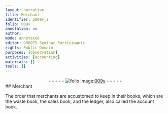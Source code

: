 ```yaml
---
layout: narrative
title: Merchant
identifier: p009v_2
folio: 009v
annotation: no
author:
mode: annotated
editor: GR8975 Seminar Participants
rights: Public Domain
purposes: [observation]
activities: [accounting]
materials: []
tools: []
---
```


 <div class="folio" align="center">- - - - - <a href="http://gallica.bnf.fr/ark:/12148/btv1b10500001g/f24.image" target="_blank"><img src="https://cu-mkp.github.io/GR8975-edition/assets/photo-icon.png" alt="folio image: " style="display:inline-block; margin-bottom:-3px;"/>009v</a> - - - - - </div> 
##  <span class="profession">Merchant</span> 

 
 <span class="activity"></span>  The order that merchants are accustomed to keep in their books, which are the waste book, the sales book, and the ledger, also called the account book. 
 